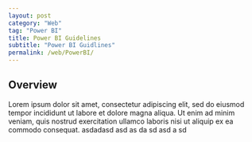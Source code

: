 ```yaml
---
layout: post
category: "Web"
tag: "Power BI"
title: Power BI Guidelines
subtitle: "Power BI Guidlines"
permalink: /web/PowerBI/
---
```


## Overview

Lorem ipsum dolor sit amet, consectetur adipiscing elit, sed do eiusmod tempor incididunt ut labore et dolore magna aliqua. Ut enim ad minim veniam, quis nostrud exercitation ullamco laboris nisi ut aliquip ex ea commodo consequat.
asdadasd
asd
as
da
sd
asd
a
sd
